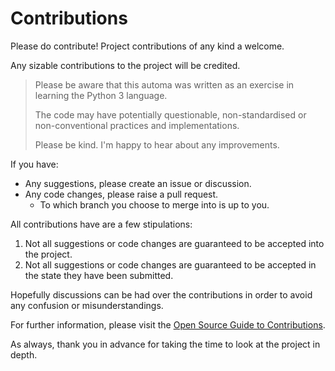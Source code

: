 # Contributions

Please do contribute! Project contributions of any kind a welcome.

Any sizable contributions to the project will be credited.

> Please be aware that this automa was written as an exercise in learning the Python 3 language.
>
> The code may have potentially questionable, non-standardised or non-conventional practices and implementations.
>
> Please be kind. I'm happy to hear about any improvements.

If you have:
- Any suggestions, please create an issue or discussion.
- Any code changes, please raise a pull request.
    - To which branch you choose to merge into is up to you.

All contributions have are a few stipulations:

1. Not all suggestions or code changes are guaranteed to be accepted into the project.
2. Not all suggestions or code changes are guaranteed to be accepted in the state they have been submitted.

Hopefully discussions can be had over the contributions in order to avoid any confusion or misunderstandings.

For further information, please visit the [Open Source Guide to Contributions](https://opensource.guide/how-to-contribute/).

As always, thank you in advance for taking the time to look at the project in depth.
